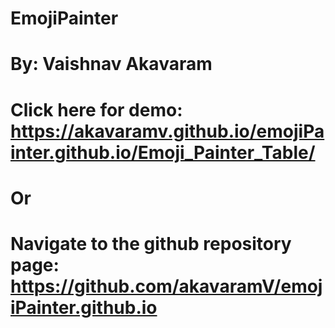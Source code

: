# EmojiPainter
# By: Vaishnav Akavaram
# Click here for demo: https://akavaramv.github.io/emojiPainter.github.io/Emoji_Painter_Table/
# Or
# Navigate to the github repository page: https://github.com/akavaramV/emojiPainter.github.io
